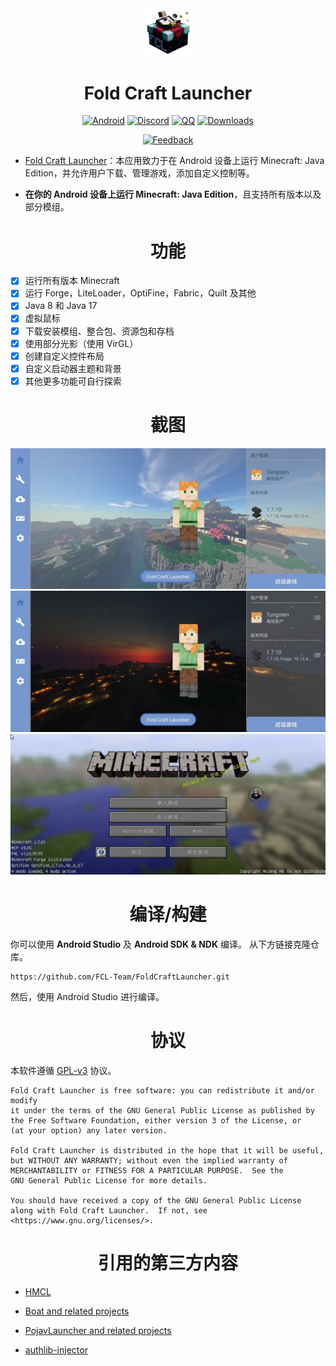 <div align="center">
    <img width="75" src="introduction/img_app.png"></img>
</div>

<h1 align="center">Fold Craft Launcher</h1>

<div align="center">

[![Android](https://img.shields.io/badge/Android-3DDC84?style=for-the-badge&logo=android&logoColor=white)](https://github.com/topics/android)
[![Discord](https://img.shields.io/badge/Discord-4903FC?style=for-the-badge&logo=discord&logoColor=white)]()
[![QQ](https://img.shields.io/badge/QQ-4903FC?style=for-the-badge&logoColor=white)]()
[![Downloads](https://img.shields.io/github/downloads/hyplant/FoldCraftLauncher/total?color=green&style=for-the-badge)](https://github.com/hyplant/FoldCraftLauncher/actions)

[![Feedback](https://img.shields.io/github/issues/hyplant/FoldCraftLauncher?style=for-the-badge&logoColor=green&label=Feedback)](https://github.com/hyplant/FoldCraftLauncher/issues)

</div>

- [Fold Craft Launcher](https://github.com/hyplant/FoldCraftLauncher)：本应用致力于在 Android 设备上运行 Minecraft: Java Edition，并允许用户下载、管理游戏，添加自定义控制等。

- **在你的 Android 设备上运行 Minecraft: Java Edition**，且支持所有版本以及部分模组。

<h1 align="center">功能</h1>

- [x] 运行所有版本 Minecraft
- [x] 运行 Forge，LiteLoader，OptiFine，Fabric，Quilt 及其他
- [x] Java 8 和 Java 17
- [x] 虚拟鼠标
- [x] 下载安装模组、整合包、资源包和存档
- [x] 使用部分光影（使用 VirGL）
- [x] 创建自定义控件布局
- [x] 自定义启动器主题和背景
- [x] 其他更多功能可自行探索

<h1 align="center">截图</h1>

![GameScreen1](introduction/ui_main_light.jpg)
![GameScreen2](introduction/ui_main_dark.jpg)
![GameScreen3](introduction/game.jpg)

<h1 align="center">编译/构建</h1>

你可以使用 **Android Studio** 及 **Android SDK & NDK** 编译。
从下方链接克隆仓库。
```
https://github.com/FCL-Team/FoldCraftLauncher.git
```
然后，使用 Android Studio 进行编译。

<h1 align="center">协议</h1>

本软件遵循 [GPL-v3](https://www.gnu.org/licenses/gpl-3.0.html) 协议。
```
Fold Craft Launcher is free software: you can redistribute it and/or modify
it under the terms of the GNU General Public License as published by
the Free Software Foundation, either version 3 of the License, or
(at your option) any later version.

Fold Craft Launcher is distributed in the hope that it will be useful,
but WITHOUT ANY WARRANTY; without even the implied warranty of
MERCHANTABILITY or FITNESS FOR A PARTICULAR PURPOSE.  See the
GNU General Public License for more details.

You should have received a copy of the GNU General Public License
along with Fold Craft Launcher.  If not, see <https://www.gnu.org/licenses/>.
```

<h1 align="center">引用的第三方内容</h1>

- [HMCL](https://github.com/huanghongxun/HMCL)

- [Boat and related projects](https://github.com/AOF-Dev/Boat)

- [PojavLauncher and related projects](https://github.com/PojavLauncherTeam/PojavLauncher)

- [authlib-injector](https://github.com/yushijinhun/authlib-injector)

